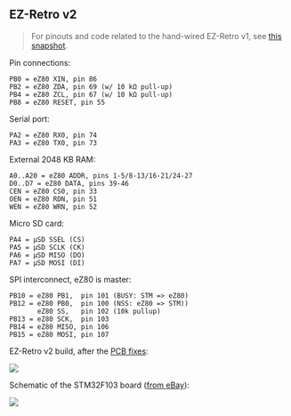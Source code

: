 ## EZ-Retro v2

> For pinouts and code related to the hand-wired EZ-Retro v1, see [this
> snapshot](https://github.com/jeelabs/embello/tree/35cb87499ef61468ee42d1ae6326ffff1cd79f05/explore/1608-forth/ezr).

Pin connections:

    PB0 = eZ80 XIN, pin 86
    PB2 = eZ80 ZDA, pin 69 (w/ 10 kΩ pull-up)
    PB4 = eZ80 ZCL, pin 67 (w/ 10 kΩ pull-up)
    PB8 = eZ80 RESET, pin 55

Serial port:

    PA2 = eZ80 RX0, pin 74
    PA3 = eZ80 TX0, pin 73

External 2048 KB RAM:

    A0..A20 = eZ80 ADDR, pins 1-5/8-13/16-21/24-27
    D0..D7 = eZ80 DATA, pins 39-46
    CEN = eZ80 CS0, pin 33
    OEN = eZ80 RDN, pin 51
    WEN = eZ80 WRN, pin 52

Micro SD card:
 
    PA4 = µSD SSEL (CS)
    PA5 = µSD SCLK (CK)
    PA6 = µSD MISO (DO)
    PA7 = µSD MOSI (DI)

SPI interconnect, eZ80 is master:

    PB10 = eZ80 PB1,  pin 101 (BUSY: STM => eZ80)
    PB12 = eZ80 PB0,  pin 100 (NSS: eZ80 => STM))
           eZ80 SS,   pin 102 (10k pullup)
    PB13 = eZ80 SCK,  pin 103
    PB14 = eZ80 MISO, pin 106
    PB15 = eZ80 MOSI, pin 107

EZ-Retro v2 build, after the [PCB fixes](http://jeelabs.org/article/1717e):

![](image.jpg)

Schematic of the STM32F103 board ([from eBay](http://www.ebay.com/itm/222253881878)):

![](schematic.jpg)
